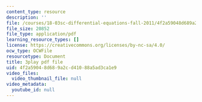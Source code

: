 ```yaml
---
content_type: resource
description: ''
file: /courses/18-03sc-differential-equations-fall-2011/4f2a59048d689a2cd41088a5ad3ca1e9_JbuG6u2ko_0.pdf
file_size: 20852
file_type: application/pdf
learning_resource_types: []
license: https://creativecommons.org/licenses/by-nc-sa/4.0/
ocw_type: OCWFile
resourcetype: Document
title: 3play pdf file
uid: 4f2a5904-8d68-9a2c-d410-88a5ad3ca1e9
video_files:
  video_thumbnail_file: null
video_metadata:
  youtube_id: null
---
```

